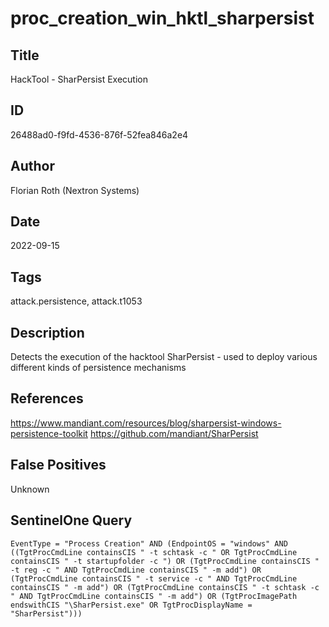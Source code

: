 # proc_creation_win_hktl_sharpersist

## Title
HackTool - SharPersist Execution

## ID
26488ad0-f9fd-4536-876f-52fea846a2e4

## Author
Florian Roth (Nextron Systems)

## Date
2022-09-15

## Tags
attack.persistence, attack.t1053

## Description
Detects the execution of the hacktool SharPersist - used to deploy various different kinds of persistence mechanisms

## References
https://www.mandiant.com/resources/blog/sharpersist-windows-persistence-toolkit
https://github.com/mandiant/SharPersist

## False Positives
Unknown

## SentinelOne Query
```
EventType = "Process Creation" AND (EndpointOS = "windows" AND ((TgtProcCmdLine containsCIS " -t schtask -c " OR TgtProcCmdLine containsCIS " -t startupfolder -c ") OR (TgtProcCmdLine containsCIS " -t reg -c " AND TgtProcCmdLine containsCIS " -m add") OR (TgtProcCmdLine containsCIS " -t service -c " AND TgtProcCmdLine containsCIS " -m add") OR (TgtProcCmdLine containsCIS " -t schtask -c " AND TgtProcCmdLine containsCIS " -m add") OR (TgtProcImagePath endswithCIS "\SharPersist.exe" OR TgtProcDisplayName = "SharPersist")))

```